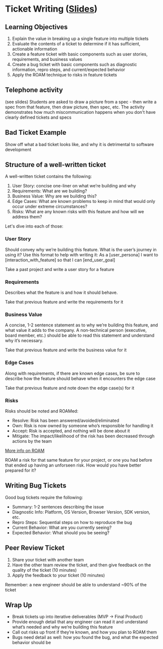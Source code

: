 # Ticket Writing ([Slides](https://docs.google.com/presentation/d/1ELpW7E9ccpW3rDtMEEaq57dvix00ca0GB2dxhrleJOY/edit#slide=id.p))

## Learning Objectives

1. Explain the value in breaking up a single feature into multiple tickets
1. Evaluate the contents of a ticket to determine if it has sufficient, actionable information
1. Create a feature ticket with basic components such as user stories, requirements, and business values
1. Create a bug ticket with basic components such as diagnostic information, repro steps, and current/expected behavior
1. Apply the ROAM technique to risks in feature tickets

## Telephone activity
(see slides) Students are asked to draw a picture from a spec - then write a spec from that feature, then draw picture, then spec, etc. The activity demonstrates how much miscommunication happens when you don't have clearly defined tickets and specs

## Bad Ticket Example

Show off what a bad ticket looks like, and why it is detrimental to software development

## Structure of a well-written ticket

A well-written ticket contains the following:

1. User Story: concise one-liner on what we’re building and why
1. Requirements: What are we building?
1. Business Value: Why are we building this?
1. Edge Cases: What are known problems to keep in mind that would only occur under extreme circumstances?
1. Risks: What are any known risks with this feature and how will we address them?

Let's dive into each of those:

### User Story

Should convey why we’re building this feature. What is the user’s journey in using it? Use this format to help with writing it:
As a [user_persona] I want to [interaction_with_feature] so that I can [end_user_goal]

Take a past project and write a user story for a feature

### Requirements

Describes what the feature is and how it should behave.

Take that previous feature and write the requirements for it

### Business Value

A concise, 1-2 sentence statement as to why we’re building this feature, and what value it adds to the company.
A non-technical person (executive, board member, etc.) should be able to read this statement and understand why it’s necessary.

Take that previous feature and write the business value for it

### Edge Cases

Along with requirements, if there are known edge cases, be sure to describe how the feature should behave when it encounters the edge case

Take that previous feature and note down the edge case(s) for it

### Risks

Risks should be noted and ROAMed:

- Resolve: Risk has been answered/avoided/eliminated
- Own: Risk is now owned by someone who’s responsible for handling it
- Accept: Risk is accepted, and nothing will be done about it
- Mitigate: The impact/likelihood of the risk has been decreased through actions by the team

[More info on ROAM](https://content.intland.com/blog/agile/safe/roam-risk-management-under-safe)

ROAM a risk for that same feature for your project, or one you had before that ended up having an unforseen risk. How would you have better prepared for it?

## Writing Bug Tickets

Good bug tickets require the following:

- Summary: 1-2 sentences describing the issue
- Diagnostic Info: Platform, OS Version, Browser Version, SDK version, etc.
- Repro Steps: Sequential steps on how to reproduce the bug
- Current Behavior: What are you currently seeing?
- Expected Behavior: What should you be seeing?

## Peer Review Ticket

1. Share your ticket with another team
1. Have the other team review the ticket, and then give feedback on the quality of the ticket (10 minutes)
1. Apply the feedback to your ticket (10 minutes)

Remember: a new engineer should be able to understand ~90% of the ticket

## Wrap Up 

- Break tickets up into iterative deliverables (MVP → Final Product)
- Provide enough detail that any engineer can read it and understand what’s needed and why we’re building this feature
- Call out risks up front if they’re known, and how you plan to ROAM them
- Bugs need detail as well: how you found the bug, and what the expected behavior should be
